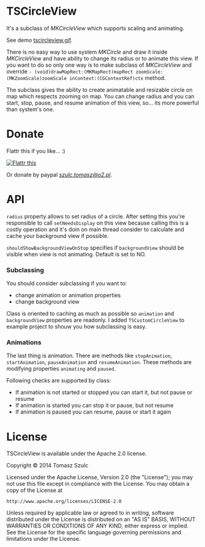 TSCircleView
============

It's a subclass of *MKCircleView* which supports scaling and animating.

See demo [tscircleview.gif](https://raw.githubusercontent.com/tomkowz/TSCircleView/master/tscircleview.gif).


There is no easy way to use system *MKCircle* and draw it inside *MKCircleView* and have ability to change its radius or to animate this view. If you want to do so only one way is to make subclass of *MKCircleView* and override `- (void)drawMapRect:(MKMapRect)mapRect zoomScale:(MKZoomScale)zoomScale inContext:(CGContextRef)ctx` method.

The subclass gives the ability to create animatable and resizable circle on map which respects zooming on map. You can change radius and you can start, stop, pause, and resume animation of this view, so... its more powerful than system's one.

Donate
=========
Flattr this if you like... :)

<a href="https://flattr.com/submit/auto?user_id=tomkowz&url=http%3A%2F%2Fgithub.com%2Ftomkowz%2FTSCircleView" target="_blank"><img src="http://api.flattr.com/button/flattr-badge-large.png" alt="Flattr this" title="Flattr this" border="0"></a>

Or donate by paypal *szulc.tomasz@o2.pl*.

API
=======
`radius` property allows to set radius of a circle. After setting this you're responsible to call `setNeedsDisplay` on this view because calling this is a costly operation and it's doin on main thread consider to calculate and cache your background view if possible.

`shouldShowBackgroundViewOnStop` specifies if `backgroundView` should be visible when view is not animating. Default is set to NO.

### Subclassing

You should consider subclassing if you want to:
- change animation or animation properties
- change background view

Class is oriented to caching as much as possible so `animation` and `backgroundView` properties are readonly. I added `TSCustomCircleView` to example project to shouw you how subclassing is easy.

### Animations
The last thing is animation. There are methods like `stopAnimation`, `startAnimation`, `pauseAnimation` and `resumeAnimation`. These methods are modifying properties `animating` and `paused`.

Following checks are supported by class:
- If animation is not started or stopped you can start it, but not pause or resume
- If animation is started you can stop it or pause, but not resume
- If animation is paused you can resume, pause or start it again

License
===========
TSCircleView is available under the Apache 2.0 license.

Copyright © 2014 Tomasz Szulc

Licensed under the Apache License, Version 2.0 (the "License"); you may not use this file except in compliance with the License. You may obtain a copy of the License at

    http://www.apache.org/licenses/LICENSE-2.0

Unless required by applicable law or agreed to in writing, software distributed under the License is distributed on an "AS IS" BASIS, WITHOUT WARRANTIES OR CONDITIONS OF ANY KIND, either express or implied. See the License for the specific language governing permissions and limitations under the License.
